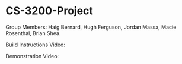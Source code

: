# CS-3200-Project

Group Members:
  Haig Bernard, 
  Hugh Ferguson, 
  Jordan Massa, 
  Macie Rosenthal, 
  Brian Shea.
  
Build Instructions Video:

Demonstration Video:



